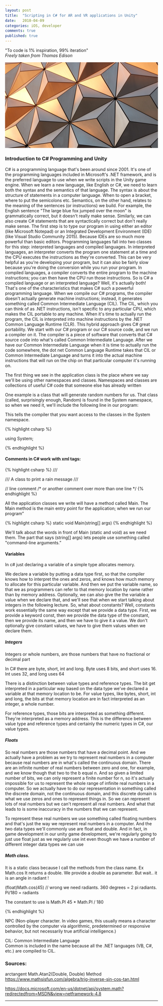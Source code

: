 ```yaml
---
layout: post
title:  "Scripting in C# for AR and VR applications in Unity"
date:   2010-04-09
categories: iOS, developer
comments: true
published: true
---
```



<div class="message">
"To code is 1% inspiration, 99% iteration" 
<br><cite>Freely taken from Thomas Edison</cite>
</div>

![image](/assets/img/CSharpScriptingPost.jpg)

### Introduction to C# Programming and Unity

C# is a programming language that's been around since 2001. 
It's one of the programming languages included in Microsoft's .NET framework, and is the preferred language to use when we write scripts in the Unity game engine.
When we learn a new language, like English or C#, we need to learn both the syntax and the semantics of that language. 
The syntax is about the structure of statements in a computer language. When to open a bracket, where to put the semicolons etc.
Semantics, on the other hand, relates to the meaning of the sentences (or instructions) we build. For example, the English sentence "The large blue fox jumped over the moon" is grammatically correct, but it doesn't really make sense. Similarly, we can also create C# statements that are syntactically correct but don't really make sense.
The first step is to type our program in using either an editor (like Microsoft Notepad) or an Integrated Development Environment (IDE) (like Visual Studio Community 2015). Because IDEs are so much more powerful than basic editors.
Programming languages fall into two classes for this step: interpreted languages and compiled languages. In interpreted languages, an interpreter converts the program one statement at a time and the CPU executes the instructions as they're converted. This can be very helpful as you're developing your program, but it can also be fairly slow because you're doing the conversion while you run your program. In compiled languages, a compiler converts the entire program to the machine instructions; you can then have the CPU run those instructions.
So is C# a compiled language or an interpreted language? Well, it's actually both! That's one of the characteristics that makes C# such a powerful programming language. When we compile our C# programs, the compiler doesn't actually generate machine instructions; instead, it generates something called Common Intermediate Language (CIL). The CIL, which you can think of as .NET instructions, isn't specific to any particular CPU, which makes the CIL portable to any machine. When it's time to actually run the program, the CIL is interpreted into machine instructions by the .NET Common Language Runtime (CLR). This hybrid approach gives C# great portability.
We start with our C# program or our C# source code, and we run a compiler on it. The compiler is a piece of software that converts that C# source code into what's called Common Intermediate Language. After we have our Common Intermediate Language when it is time to actually run the code somewhere, the dot net Common Language Runtime takes that CIL or Common Intermediate Language and turns it into the actual machine instructions that will run on the chip on that particular computer it's running on.


The first thing we see in the application class is the place where we say we'll be using other namespaces and classes. Namespaces and classes are collections of useful C# code that someone else has already written

One example is a class that will generate random numbers for us. That class (called, surprisingly enough, Random) is found in the System namespace, so when we need it, we'll include the following line in our program:

This tells the compiler that you want access to the classes in the System namespace.

{% highlight csharp %}

using System;

{% endhighlight %}







#### Comments in C# work with xml tags:

{% highlight csharp %}
/// <summary>
/// A class to print a rain message
/// </summary>

// line comment
/* or another comment over more than one line 
*/
{% endhighlight %}



All the application classes we write will have a method called Main. The Main method is the main entry point for the application; when we run our program”

{% highlight csharp %}
static void Main(string[] args)
{% endhighlight %}

We'll talk about the words in front of Main (static and void) as we need them. The part that says (string[] args) lets people use something called "command-line arguments.”

#### Variables

In c# just declaring a variable of a simple type allocates memory.

We declare a variable by putting a data type first, so that the compiler knows how to interpret the ones and zeros, and knows how much memory to allocate for this particular variable. And then we put the variable name, so that we as programmers can refer to that memory location by name rather than by memory address. Optionally, we can also give the the variable a value when we declare that, and we'll see that when we start talking about integers in the following lecture. 
So, what about constants? Well, constants work essentially the same way except that we provide a data type. First, we provide a keyword const, then we provide the data type of the constant, then we provide its name, and then we have to give it a value. We don't optionally give constant values, we have to give them values when we declare them.

##### Integers

Integers or whole numbers, are those numbers that have no fractional or decimal part

In C# there are byte, short, int and long.
Byte uses 8 bits, and short uses 16. Int uses 32, and long uses 64

There is a distinction between value types and reference types. 
The bit get interpreted in a particular way based on the data type we've declared a variable at that memory location to be. For value types, like bytes, short, int and long, the bits at that memory location are in fact interpreted as an integer, a whole number.

For reference types, those bits are interpreted as something different. They're interpreted as a memory address. 
This is the difference between value type and reference types and certainly the numeric types in C#, our value types.

##### Floats

So real numbers are those numbers that have a decimal point. And we actually have a problem as we try to represent real numbers in a computer because real numbers are in what's called the continuous domain. There are an infinite number of real numbers between zero and one, for example, and we know though that two to the b equal n. And so given a limited number of bits, we can only represent a finite number for n, so it's actually impossible for us to represent the whole range of infinite real numbers in a computer. So we actually have to do our representation in something called the discrete domain, not the continuous domain, and this discrete domain is what we use zeros and ones to represent things in. So we can represent lots of real numbers but we can't represent all real numbers. And what that leads to is some inaccuracy in the numbers that we can represent. 

To represent these real numbers we use something called floating numbers and that's just the way we represent real numbers in a computer. And the two data types we'll commonly use are float and double. And in fact, in game development in our unity game development, we're regularly going to just use float just as we regularly use int even though we have a number of different integer data types we can use

##### Math class. 

It is a static class because I call the methods from the class name. Ex Math.cos
It returns a double. We provide a double as parameter. But wait.. it is an angle in radiant !

(float)Math.cos(45)  		// wrong we need radiants.
360 degrees = 2 pi radiants.
Pi/180 = radiants

The constant to use is Math.PI 
45 * Math.PI / 180



{% endhighlight %}


NPC (Non-player character. In video games, this usually means a character controlled by the computer via algorithmic, predetermined or responsive behavior, but not necessarily true artificial intelligence.)

CIL: Common Intermediate Language  
Common is included in the name because all the .NET languages (VB, C#, etc.) are compiled to CIL.







### Sources:

arctangent 
Math.Atan2(Double, Double) Method
https://www.mathsisfun.com/algebra/trig-inverse-sin-cos-tan.html

https://docs.microsoft.com/en-us/dotnet/api/system.math?redirectedfrom=MSDN&view=netframework-4.8

[]()

<hr>

